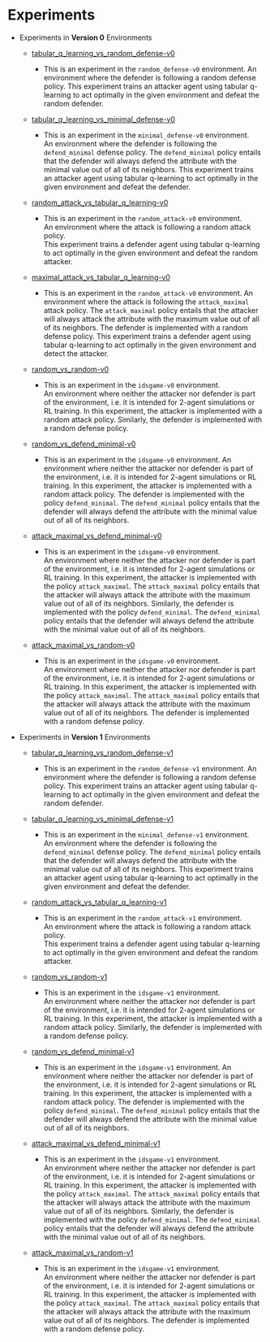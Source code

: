 # Experiments

* Experiments in **Version 0** Environments 

    - [tabular_q_learning_vs_random_defense-v0](training/random_defense-v0/tabular_q_learning/)
       * This is an experiment in the `random_defense-v0` environment. 
       An environment where the defender is following a random defense policy. 
       This experiment trains an attacker agent using tabular q-learning to act optimally in the given
       environment and defeat the random defender.
       
    - [tabular_q_learning_vs_minimal_defense-v0](training/minimal_defense-v0/tabular_q_learning/)
       * This is an experiment in the `minimal_defense-v0` environment.  
       An environment where the defender is following the `defend_minimal` defense policy. 
       The `defend_minimal` policy entails that the defender will always 
       defend the attribute with the minimal value out of all of its neighbors.
       This experiment trains an attacker agent using tabular q-learning to act optimally in the given 
       environment and defeat the defender.       
       
    - [random_attack_vs_tabular_q_learning-v0](training/random_attack-v0/tabular_q_learning/)
       * This is an experiment in the `random_attack-v0` environment.  
       An environment where the attack is following a random attack policy.  
       This experiment trains a defender agent using tabular q-learning to act optimally in the given
       environment and defeat the random attacker.
       
    - [maximal_attack_vs_tabular_q_learning-v0](training/maximal_attack-v0/tabular_q_learning/)
       * This is an experiment in the `random_attack-v0` environment.
       An environment where the attack is following the `attack_maximal` attack policy.
       The `attack_maximal` policy entails that the attacker will always attack the attribute with
       the maximum value out of all of its neighbors. The defender is implemented with a
       random defense policy.
       This experiment trains a defender agent using tabular q-learning to act optimally in the given
       environment and detect the attacker.       
       
    - [random_vs_random-v0](simulations/v0/random_vs_random/)
       * This is an experiment in the `idsgame-v0` environment.  
       An environment where neither the attacker nor defender is part of the environment, i.e.
       it is intended for 2-agent simulations or RL training.
       In this experiment, the attacker is implemented with a random attack policy.
       Similarly, the defender is implemented with a random defense policy. 
       
    - [random_vs_defend_minimal-v0](simulations/1l-1s-10ad-v0/random_vs_defend_minimal/)
       * This is an experiment in the `idsgame-v0` environment. 
       An environment where neither the attacker nor defender is part of the environment, i.e.
       it is intended for 2-agent simulations or RL training. 
       In this experiment, the attacker is implemented with a random attack policy.
       The defender is implemented with the  policy `defend_minimal`. 
       The `defend_minimal` policy entails that the defender will always
       defend the attribute with the minimal value out of all of its neighbors.   
       
    - [attack_maximal_vs_defend_minimal-v0](simulations/v0/attack_maximal_vs_defend_minimal/)
       * This is an experiment in the `idsgame-v0` environment.  
       An environment where neither the attacker nor defender is part of the environment, i.e. 
       it is intended for 2-agent simulations or RL training. 
       In this experiment, the attacker is implemented with the policy `attack_maximal`.
       The `attack_maximal` policy entails that the attacker will always attack the attribute with
       the maximum value out of all of its neighbors. Similarly, the defender is implemented with the
       policy `defend_minimal`. The `defend_minimal` policy entails that the defender will always
       defend the attribute with the minimal value out of all of its neighbors.   
       
    - [attack_maximal_vs_random-v0](simulations/v0/attack_maximal_vs_random/)
       * This is an experiment in the `idsgame-v0` environment.  
       An environment where neither the attacker nor defender is part of the environment, i.e.
       it is intended for 2-agent simulations or RL training.
       In this experiment, the attacker is implemented with the policy `attack_maximal`.
       The `attack_maximal` policy entails that the attacker will always attack the attribute with
       the maximum value out of all of its neighbors. The defender is implemented with a
       random defense policy.
   
   
* Experiments in **Version 1** Environments 

    - [tabular_q_learning_vs_random_defense-v1](training/random_defense-v1/tabular_q_learning/)
       * This is an experiment in the `random_defense-v1` environment. 
       An environment where the defender is following a random defense policy. 
       This experiment trains an attacker agent using tabular q-learning to act optimally in the given
       environment and defeat the random defender.
       
    - [tabular_q_learning_vs_minimal_defense-v1](training/minimal_defense-v1/tabular_q_learning/)
       * This is an experiment in the `minimal_defense-v1` environment.  
       An environment where the defender is following the `defend_minimal` defense policy. 
       The `defend_minimal` policy entails that the defender will always 
       defend the attribute with the minimal value out of all of its neighbors.
       This experiment trains an attacker agent using tabular q-learning to act optimally in the given 
       environment and defeat the defender.              
       
    - [random_attack_vs_tabular_q_learning-v1](training/random_attack-v1/tabular_q_learning/)
       * This is an experiment in the `random_attack-v1` environment.  
       An environment where the attack is following a random attack policy.  
       This experiment trains a defender agent using tabular q-learning to act optimally in the given
       environment and defeat the random attacker.
       
    - [random_vs_random-v1](simulations/v1/random_vs_random/)
       * This is an experiment in the `idsgame-v1` environment.  
       An environment where neither the attacker nor defender is part of the environment, i.e.
       it is intended for 2-agent simulations or RL training.
       In this experiment, the attacker is implemented with a random attack policy.
       Similarly, the defender is implemented with a random defense policy. 
       
    - [random_vs_defend_minimal-v1](simulations/1l-1s-10ad-v1/random_vs_defend_minimal/)
       * This is an experiment in the `idsgame-v1` environment. 
       An environment where neither the attacker nor defender is part of the environment, i.e.
       it is intended for 2-agent simulations or RL training. 
       In this experiment, the attacker is implemented with a random attack policy.
       The defender is implemented with the  policy `defend_minimal`. 
       The `defend_minimal` policy entails that the defender will always
       defend the attribute with the minimal value out of all of its neighbors.   
       
    - [attack_maximal_vs_defend_minimal-v1](simulations/v1/attack_maximal_vs_defend_minimal/)
       * This is an experiment in the `idsgame-v1` environment.  
       An environment where neither the attacker nor defender is part of the environment, i.e. 
       it is intended for 2-agent simulations or RL training. 
       In this experiment, the attacker is implemented with the policy `attack_maximal`.
       The `attack_maximal` policy entails that the attacker will always attack the attribute with
       the maximum value out of all of its neighbors. Similarly, the defender is implemented with the
       policy `defend_minimal`. The `defend_minimal` policy entails that the defender will always
       defend the attribute with the minimal value out of all of its neighbors.   
       
    - [attack_maximal_vs_random-v1](simulations/v1/attack_maximal_vs_random/)
       * This is an experiment in the `idsgame-v1` environment.  
       An environment where neither the attacker nor defender is part of the environment, i.e.
       it is intended for 2-agent simulations or RL training.
       In this experiment, the attacker is implemented with the policy `attack_maximal`.
       The `attack_maximal` policy entails that the attacker will always attack the attribute with
       the maximum value out of all of its neighbors. The defender is implemented with a
       random defense policy.
